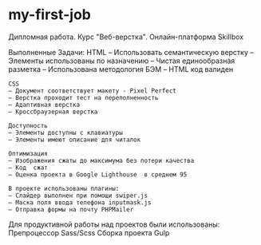 # my-first-job
Дипломная работа. Курс "Веб-верстка". Онлайн-платформа Skillbox

Выполненные Задачи: 
HTML 
– Использовать семантическую верстку
– Элементы использованы по назначению
– Чистая единообразная разметка
– Использована методология БЭМ
– HTML код валиден

	CSS
	– Документ соответствует макету - Pixel Perfect
	– Верстка проходит тест на переполненность 
	– Адаптивная верстка 
	– Кроссбраузерная верстка

	Доcтупность 
	– Элементы доступны с клавиатуры
	– Элементы имеют описание для читалок
	
	Оптимизация 
	– Изображения сжаты до максимума без потери качества
	– Код  сжат
	– Оценка проекта в Google Lighthouse  в среднем 95

	В проекте использованы плагины: 
	– Слайдер выполнен при помощи swiper.js
	– Маска поля ввода телефона inputmask.js
	– Отправка формы на почту PHPMailer

Для продуктивной работы над проектов были использованы: 
Препроцессор Sass/Scss
Сборка проекта Gulp
